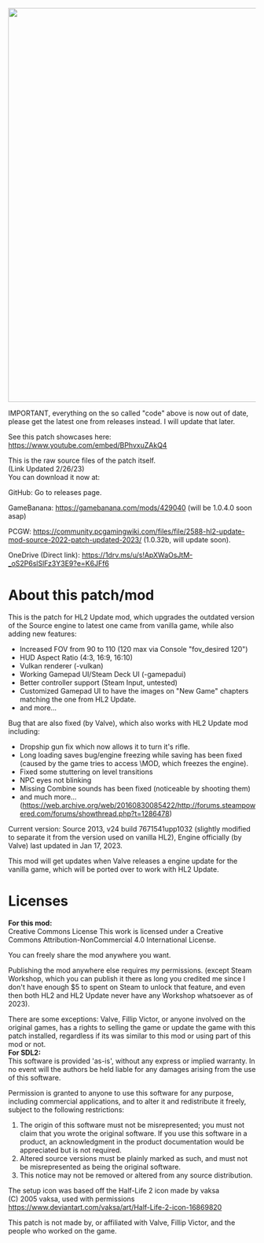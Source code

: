<img src="https://raw.githubusercontent.com/megakarlach/HL2UpdatePlusPlus/main/hl2reupdatelogo.jpg" width="800" ><br>

IMPORTANT, everything on the so called "code" above is now out of date, please get the latest one from releases instead. I will update that later.

See this patch showcases here:
https://www.youtube.com/embed/BPhvxuZAkQ4

This is the raw source files of the patch itself.<br>
(Link Updated 2/26/23)<br>
You can download it now at:

GitHub: Go to releases page.

GameBanana: https://gamebanana.com/mods/429040 (will be 1.0.4.0 soon asap)

PCGW: https://community.pcgamingwiki.com/files/file/2588-hl2-update-mod-source-2022-patch-updated-2023/ (1.0.32b, will update soon).

OneDrive (Direct link): https://1drv.ms/u/s!ApXWaOsJtM-_oS2P6slSlFz3Y3E9?e=K6JFf6

# About this patch/mod

This is the patch for HL2 Update mod, which upgrades the outdated version of the Source engine to latest one came from vanilla game, while also adding new features:
- Increased FOV from 90 to 110 (120 max via Console "fov_desired 120")
- HUD Aspect Ratio (4:3, 16:9, 16:10)
- Vulkan renderer (-vulkan)
- Working Gamepad UI/Steam Deck UI (-gamepadui)
- Better controller support (Steam Input, untested)
- Customized Gamepad UI to have the images on "New Game" chapters matching the one from HL2 Update.
- and more...

Bug that are also fixed (by Valve), which also works with HL2 Update mod including:
- Dropship gun fix which now allows it to turn it's rifle.
- Long loading saves bug/engine freezing while saving has been fixed (caused by the game tries to access \\MOD, which freezes the engine).
- Fixed some stuttering on level transitions
- NPC eyes not blinking
- Missing Combine sounds has been fixed (noticeable by shooting them)
- and much more... (https://web.archive.org/web/20160830085422/http://forums.steampowered.com/forums/showthread.php?t=1286478)

Current version: Source 2013, v24 build 7671541upp1032 (slightly modified to separate it from the version used on vanilla HL2), 
Engine officially (by Valve) last updated in Jan 17, 2023.

This mod will get updates when Valve releases a engine update for the vanilla game, which will be
ported over to work with HL2 Update.

# Licenses

<b>For this mod:</b><br>
Creative Commons License
This work is licensed under a Creative Commons Attribution-NonCommercial 4.0 International License.

You can freely share the mod anywhere you want.

Publishing the mod anywhere else requires my permissions. 
(except Steam Workshop, which you can publish it there as long you credited me 
since I don't have enough $5 to spent on Steam to unlock that feature, and even then both 
HL2 and HL2 Update never have any Workshop whatsoever as of 2023).

There are some exceptions: Valve, Fillip Victor, or anyone involved on the original games, 
has a rights to selling the game or update the game with this patch installed, regardless if its was 
similar to this mod or using part of this mod or not.
<br>
<b>For SDL2:</b><br>
This software is provided 'as-is', without any express or implied
warranty.  In no event will the authors be held liable for any damages
arising from the use of this software.<br>

Permission is granted to anyone to use this software for any purpose,
including commercial applications, and to alter it and redistribute it
freely, subject to the following restrictions:

1. The origin of this software must not be misrepresented; you must not
   claim that you wrote the original software. If you use this software
   in a product, an acknowledgment in the product documentation would be
   appreciated but is not required.<br>
2. Altered source versions must be plainly marked as such, and must not be
   misrepresented as being the original software.<br>
3. This notice may not be removed or altered from any source distribution.<br>

The setup icon was based off the Half-Life 2 icon made by vaksa<br>
(C) 2005 vaksa, used with permissions<br>
https://www.deviantart.com/vaksa/art/Half-Life-2-icon-16869820<br>

This patch is not made by, or affiliated with Valve, Fillip Victor, and the people who worked on the game.
